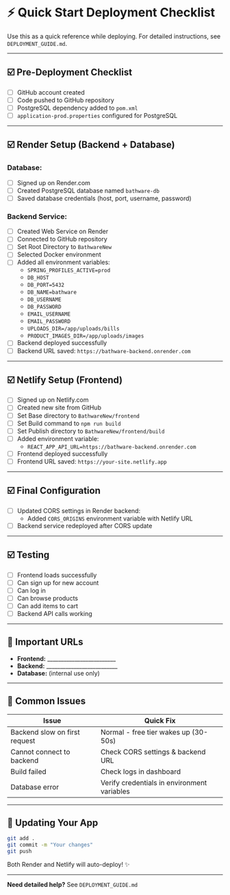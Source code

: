 # ⚡ Quick Start Deployment Checklist

Use this as a quick reference while deploying. For detailed instructions, see `DEPLOYMENT_GUIDE.md`.

---

## ☑️ Pre-Deployment Checklist

- [ ] GitHub account created
- [ ] Code pushed to GitHub repository
- [ ] PostgreSQL dependency added to `pom.xml`
- [ ] `application-prod.properties` configured for PostgreSQL

---

## ☑️ Render Setup (Backend + Database)

### Database:
- [ ] Signed up on Render.com
- [ ] Created PostgreSQL database named `bathware-db`
- [ ] Saved database credentials (host, port, username, password)

### Backend Service:
- [ ] Created Web Service on Render
- [ ] Connected to GitHub repository
- [ ] Set Root Directory to `BathwareNew`
- [ ] Selected Docker environment
- [ ] Added all environment variables:
  - `SPRING_PROFILES_ACTIVE=prod`
  - `DB_HOST`
  - `DB_PORT=5432`
  - `DB_NAME=bathware`
  - `DB_USERNAME`
  - `DB_PASSWORD`
  - `EMAIL_USERNAME`
  - `EMAIL_PASSWORD`
  - `UPLOADS_DIR=/app/uploads/bills`
  - `PRODUCT_IMAGES_DIR=/app/uploads/images`
- [ ] Backend deployed successfully
- [ ] Backend URL saved: `https://bathware-backend.onrender.com`

---

## ☑️ Netlify Setup (Frontend)

- [ ] Signed up on Netlify.com
- [ ] Created new site from GitHub
- [ ] Set Base directory to `BathwareNew/frontend`
- [ ] Set Build command to `npm run build`
- [ ] Set Publish directory to `BathwareNew/frontend/build`
- [ ] Added environment variable:
  - `REACT_APP_API_URL=https://bathware-backend.onrender.com`
- [ ] Frontend deployed successfully
- [ ] Frontend URL saved: `https://your-site.netlify.app`

---

## ☑️ Final Configuration

- [ ] Updated CORS settings in Render backend:
  - Added `CORS_ORIGINS` environment variable with Netlify URL
- [ ] Backend service redeployed after CORS update

---

## ☑️ Testing

- [ ] Frontend loads successfully
- [ ] Can sign up for new account
- [ ] Can log in
- [ ] Can browse products
- [ ] Can add items to cart
- [ ] Backend API calls working

---

## 📝 Important URLs

- **Frontend:** _________________________
- **Backend:** __________________________
- **Database:** (internal use only)

---

## 🚨 Common Issues

| Issue | Quick Fix |
|-------|----------|
| Backend slow on first request | Normal - free tier wakes up (30-50s) |
| Cannot connect to backend | Check CORS settings & backend URL |
| Build failed | Check logs in dashboard |
| Database error | Verify credentials in environment variables |

---

## 🔄 Updating Your App

```bash
git add .
git commit -m "Your changes"
git push
```

Both Render and Netlify will auto-deploy! ✨

---

**Need detailed help?** See `DEPLOYMENT_GUIDE.md`


